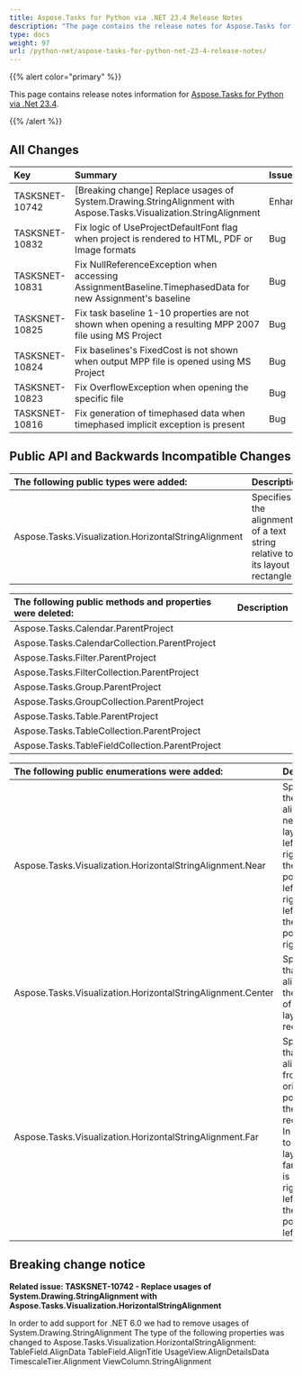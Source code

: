 ```yaml
---
title: Aspose.Tasks for Python via .NET 23.4 Release Notes
description: "The page contains the release notes for Aspose.Tasks for Python via .NET 23.4."
type: docs
weight: 97
url: /python-net/aspose-tasks-for-python-net-23-4-release-notes/
---
```


{{% alert color="primary" %}} 

This page contains release notes information for [Aspose.Tasks for Python via .Net 23.4](https://pypi.org/project/aspose-tasks/23.4.0/).

{{% /alert %}}
## **All Changes**
|**Key**|**Summary**|**Issue Type**|
| :- | :- | :- |
| TASKSNET-10742 | [Breaking change] Replace usages of System.Drawing.StringAlignment with Aspose.Tasks.Visualization.StringAlignment | Enhancement |
| TASKSNET-10832 | Fix logic of UseProjectDefaultFont flag when project is rendered to HTML, PDF or Image formats | Bug |
| TASKSNET-10831 | Fix NullReferenceException when accessing AssignmentBaseline.TimephasedData for new Assignment's baseline | Bug |
| TASKSNET-10825 | Fix task baseline 1-10 properties are not shown when opening a resulting MPP 2007 file using MS Project | Bug |
| TASKSNET-10824 | Fix baselines's FixedCost is not shown when output MPP file is opened using MS Project | Bug |
| TASKSNET-10823 | Fix OverflowException when opening the specific file | Bug |
| TASKSNET-10816 | Fix generation of timephased data when timephased implicit exception is present | Bug |

## **Public API and Backwards Incompatible Changes**
|**The following public types were added:**|**Description**|
| :- | :- |
| Aspose.Tasks.Visualization.HorizontalStringAlignment | Specifies the alignment of a text string relative to its layout rectangle. |

|**The following public methods and properties were deleted:**|**Description**|
| :- | :- |
| Aspose.Tasks.Calendar.ParentProject |  |
| Aspose.Tasks.CalendarCollection.ParentProject |  |
| Aspose.Tasks.Filter.ParentProject |  |
| Aspose.Tasks.FilterCollection.ParentProject |  |
| Aspose.Tasks.Group.ParentProject |  |
| Aspose.Tasks.GroupCollection.ParentProject |  |
| Aspose.Tasks.Table.ParentProject |  |
| Aspose.Tasks.TableCollection.ParentProject |  |
| Aspose.Tasks.TableFieldCollection.ParentProject |  |

|**The following public enumerations were added:**|**Description**|
| :- | :- |
| Aspose.Tasks.Visualization.HorizontalStringAlignment.Near | Specifies the text be aligned near the layout. In a left-to-right layout, the near position is left. In a right-to-left layout, the near position is right. |
| Aspose.Tasks.Visualization.HorizontalStringAlignment.Center | Specifies that text is aligned in the center of the layout rectangle. |
| Aspose.Tasks.Visualization.HorizontalStringAlignment.Far | Specifies that text is aligned far from the origin position of the layout rectangle. In a left-to-right layout, the far position is right. In a right-to-left layout, the far position is left. |


## **Breaking change notice**

**Related issue: TASKSNET-10742 - Replace usages of System.Drawing.StringAlignment with Aspose.Tasks.Visualization.HorizontalStringAlignment**

In order to add support for .NET 6.0 we had to remove usages of System.Drawing.StringAlignment 
The type of the following properties was changed to Aspose.Tasks.Visualization.HorizontalStringAlignment:
TableField.AlignData
TableField.AlignTitle
UsageView.AlignDetailsData
TimescaleTier.Alignment
ViewColumn.StringAlignment
